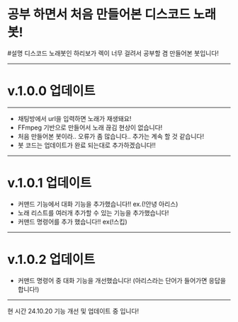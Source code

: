 <h1>공부 하면서 처음 만들어본 디스코드 노래봇!</h1>

#설명
디스코드 노래봇인 하리보가 렉이 너무 걸려서 공부할 겸 만들어본 봇입니다!
<hr>
<h1>v.1.0.0 업데이트</h1>
<hr>
<ul>
  <li>채팅방에서 url을 입력하면 노래가 재생돼요!</li>
  <li>FFmpeg 기반으로 만들어서 노래 끊김 현상이 없습니다! </li>
  <li>처음 만들어본 봇이라.. 오류가 좀 많습니다.. 추가는 계속 할 것 같습니다! </li>
  <li> 봇 코드는 업데이트가 완료 되는대로 추가하겠습니다!!</li>
</ul>
<hr>
<h1>v.1.0.1 업데이트</h1>
<ul>
  <li>커맨드 기능에서 대화 기능을 추가했습니다!! ex.(!안녕 아리스)</li>
  <li>노래 리스트를 여러개 추가할 수 있는 기능을 추가했습니다!</li>
  <li>커맨드 명령어를 추가 했습니다!! ex(!스킵)</li>
</ul>
<hr>
<h1>v.1.0.2 업데이트 </h1>
<ul>
  <li>커맨드 명령어 중 대화 기능을 개선했습니다! (아리스라는 단어가 들어가면 응답을 합니다!) </li>
</ul>
<hr>
<p> 현 시간 24.10.20 기능 개선 및 업데이트 중 입니다!</p>
